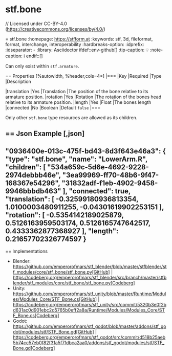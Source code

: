 # stf.bone
// Licensed under CC-BY-4.0 (<https://creativecommons.org/licenses/by/4.0/>)

= stf.bone
:homepage: https://stfform.at
:keywords: stf, 3d, fileformat, format, interchange, interoperability
:hardbreaks-option:
:idprefix:
:idseparator: -
:library: Asciidoctor
ifdef::env-github[]
:tip-caption: :bulb:
:note-caption: :information_source:
endif::[]

Can only exist within `stf.armature`.

== Properties
[%autowidth, %header,cols=4*]
|===
|Key |Required |Type |Description

|translation |Yes |Translation |The position of the bone relative to its armature position.
|rotation |Yes |Rotation |The rotation of the bones head relative to its armature position.
|length |Yes |Float |The bones length
|connected |No |Boolean |Default `false`
|===

Only other `stf.bone` type resources are allowed as its children.


== Json Example
[,json]
----
"0936400e-013c-475f-bd43-8d3f643e46a3": {
	"type": "stf.bone",
	"name": "LowerArm.R",
	"children": [
		"534a659c-5d6e-4692-9228-2974debbb46e",
		"3ea99969-ff70-48b6-9f47-168367e54296",
		"31832adf-f1eb-4902-9458-9946bbbdb463"
	],
	"connected": true,
	"translation": [
		-0.32599180936813354,
		1.0100003480911255,
		-0.04301619902253151
	],
	"rotation": [
		-0.5354142189025879,
		0.5126163959503174,
		0.5126165747642517,
		0.4333362877368927
	],
	"length": 0.21657702326774597
}
----

== Implementations
* Blender: https://github.com/emperorofmars/stf_blender/blob/master/stfblender/stf_modules/core/stf_bone/stf_bone.py[GitHub] | https://codeberg.org/emperorofmars/stf_blender/src/branch/master/stfblender/stf_modules/core/stf_bone/stf_bone.py[Codeberg]
* Unity: https://github.com/emperorofmars/stf_unity/blob/master/Runtime/Modules/Modules_Core/STF_Bone.cs[GitHub] | https://codeberg.org/emperorofmars/stf_unity/src/commit/5320b3e0f2bd631ac0d901ebc2d5765b0eff2a8a/Runtime/Modules/Modules_Core/STF_Bone.cs[Codeberg]
* Godot: https://github.com/emperorofmars/stf_godot/blob/master/addons/stf_godot/modules/stf/STF_Bone.gd[GitHub] | https://codeberg.org/emperorofmars/stf_godot/src/commit/d518b25aeb5b74cc57eb0f82f31a5f7fdbca2aa0/addons/stf_godot/modules/stf/STF_Bone.gd[Codeberg]
